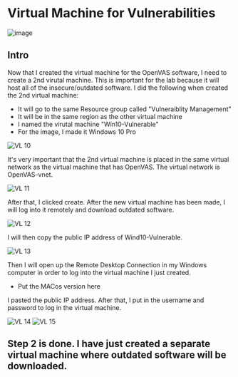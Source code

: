 # Virtual Machine for Vulnerabilities

![image](https://github.com/Ashraf-In-Tech/Virtual-Machine-for-Vulnerabilities-/assets/165876025/a1e263ff-5153-4492-bcbd-701e81563880)

## Intro

Now that I created the virtual machine for the OpenVAS software, I need to create a 2nd virutal machine. This is important for the lab because it will host all of the insecure/outdated software. I did the following when created the 2nd virtual machine:

- It will go to the same Resource group called "Vulneraiblity Management"
- It will be in the same region as the other virtual machine
- I named the virutal machine "Win10-Vulnerable"
- For the image, I made it Windows 10 Pro

![VL 10](https://github.com/Ashraf-In-Tech/Virtual-Machine-for-Vulnerabilities-/assets/165876025/e7b25532-dcf2-4b15-82bb-01bafbf25ec7)

It's very important that the 2nd virtual machine is placed in the same virtual network as the virtual machine that has OpenVAS. The virtual network is OpenVAS-vnet.

![VL 11](https://github.com/Ashraf-In-Tech/Virtual-Machine-for-Vulnerabilities-/assets/165876025/bf0087ac-caf8-4657-8a4f-dcced85480be)

After that, I clicked create.  After the new virtual machine has been made, I will log into it remotely and download outdated software. 

![VL 12](https://github.com/Ashraf-In-Tech/Virtual-Machine-for-Vulnerabilities-/assets/165876025/eea0f892-ff3b-43d1-b678-0a86d107bcc3)

I will then copy the public IP address of Wind10-Vulnerable.

![VL 13](https://github.com/Ashraf-In-Tech/Virtual-Machine-for-Vulnerabilities-/assets/165876025/87cd4bf3-3967-4c87-8067-f4378082ad82)

Then I will open up the Remote Desktop Connection in my Windows computer in order to log into the virtual machine I just created.
* Put the MACos version here

I pasted the public IP address. After that, I put in the username and password to log in the virtual machine. 

![VL 14](https://github.com/Ashraf-In-Tech/Virtual-Machine-for-Vulnerabilities-/assets/165876025/61ebb535-b0a1-4f25-9f7b-99fdb2748aea)
![VL 15](https://github.com/Ashraf-In-Tech/Virtual-Machine-for-Vulnerabilities-/assets/165876025/f994900f-2921-443e-acfa-b21303d550da)

## Step 2 is done. I have just created a separate virtual machine where outdated software will be downloaded. 

